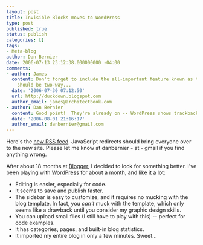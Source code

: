 ```yaml
---
layout: post
title: Invisible Blocks moves to WordPress
type: post
published: true
status: publish
categories: []
tags:
- Meta-blog
author: Dan Bernier
date: 2006-07-13 23:12:38.000000000 -04:00
comments:
- author: James
  content: Don't forget to include the all-important feature known as trackback. Dialogs
    should be two-way...
  date: '2006-07-30 07:12:50'
  url: http://duckdown.blogspot.com
  author_email: james@architectbook.com
- author: Dan Bernier
  content: Good point!  They're already on -- WordPress shows trackbacks as comments.
  date: '2006-08-01 21:16:17'
  author_email: danbernier@gmail.com
---
```


Here's the [new RSS feed](http://invisibleblocks.wordpress.com/feed/).  JavaScript redirects should bring everyone over to the new site.  Please let me know at danbernier - at - gmail if you find anything wrong.

After about 18 months at [Blogger](http://www.blogger.com), I decided to look for something better.  I've been playing with [WordPress](http://www.wordpres.com) for about a month, and like it a lot:

* Editing is easier, especially for code.
* It seems to save and publish faster.
* The sidebar is easy to customize, and it requires no mucking with the blog template.  In fact, you _can't_ muck with the template, which only seems like a drawback until you consider my graphic design skills.
* You can upload small files (I still have to play with this) -- perfect for code examples.
* It has categories, pages, and built-in blog statistics.
* It imported my entire blog in only a few minutes.  Sweet...
